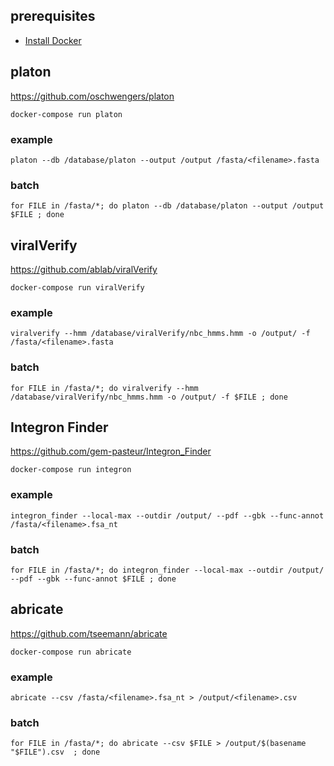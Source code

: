 ## prerequisites
- [Install Docker](https://docs.docker.com/engine/install/)

## platon

https://github.com/oschwengers/platon

`docker-compose run platon`

### example

`platon --db /database/platon --output /output /fasta/<filename>.fasta`

### batch

`for FILE in /fasta/*; do platon --db /database/platon --output /output $FILE ; done`

## viralVerify

https://github.com/ablab/viralVerify

`docker-compose run viralVerify`

### example

`viralverify --hmm /database/viralVerify/nbc_hmms.hmm -o /output/ -f /fasta/<filename>.fasta`

### batch

`for FILE in /fasta/*; do viralverify --hmm /database/viralVerify/nbc_hmms.hmm -o /output/ -f $FILE ; done`

## Integron Finder

https://github.com/gem-pasteur/Integron_Finder

`docker-compose run integron`

### example

`integron_finder --local-max --outdir /output/ --pdf --gbk --func-annot /fasta/<filename>.fsa_nt`

### batch

`for FILE in /fasta/*; do integron_finder --local-max --outdir /output/ --pdf --gbk --func-annot $FILE ; done`

## abricate

https://github.com/tseemann/abricate

`docker-compose run abricate`

### example

`abricate --csv /fasta/<filename>.fsa_nt > /output/<filename>.csv`

### batch

`for FILE in /fasta/*; do abricate --csv $FILE > /output/$(basename "$FILE").csv  ; done`